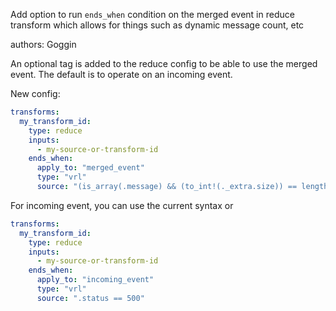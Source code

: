 Add option to run `ends_when` condition on the merged event in reduce transform which allows for things such as dynamic message count, etc

authors: Goggin

An optional tag is added to the reduce config to be able to use the merged event.
The default is to operate on an incoming event.

New config:

```yaml
transforms:
  my_transform_id:
    type: reduce
    inputs:
      - my-source-or-transform-id
    ends_when:
      apply_to: "merged_event"
      type: "vrl"
      source: "(is_array(.message) && (to_int!(._extra.size)) == length!(.message)) || (is_string(.message) && to_int!(._extra.size) == 1)"
```

For incoming event, you can use the current syntax or

```yaml
transforms:
  my_transform_id:
    type: reduce
    inputs:
      - my-source-or-transform-id
    ends_when:
      apply_to: "incoming_event"
      type: "vrl"
      source: ".status == 500"
```
